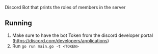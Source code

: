 Discord Bot that prints the roles of members in the server

## Running
1. Make sure to have the bot Token from the discord developer portal (https://discord.com/developers/applications)
2. Run `go run main.go -t <TOKEN>`
